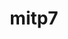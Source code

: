 ---
title: mitp7
github: https://github.com/mitp7
mode: light
transition: 3s
archetype:
  - Little Bit of Everything
---